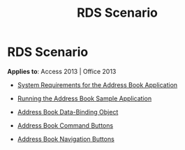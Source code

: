 ﻿---
title: RDS Scenario
TOCTitle: RDS Scenario
ms:assetid: 61b4b047-4a8f-491c-868e-08aa87d81dff
ms:mtpsurl: https://msdn.microsoft.com/library/JJ249361(v=office.15)
ms:contentKeyID: 48545218
ms.date: 09/18/2015
mtps_version: v=office.15
---

# RDS Scenario


**Applies to**: Access 2013 | Office 2013



  - [System Requirements for the Address Book Application](system-requirements-for-the-address-book-application.md)

  - [Running the Address Book Sample Application](running-the-address-book-sample-application.md)

  - [Address Book Data-Binding Object](address-book-data-binding-object.md)

  - [Address Book Command Buttons](address-book-command-buttons.md)

  - [Address Book Navigation Buttons](address-book-navigation-buttons.md)

